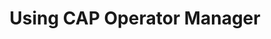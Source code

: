 ---
title: "Using CAP Operator Manager"
linkTitle: "Using CAP Operator Manager"
weight: 30
type: "docs"
tags: ["setup"]
description: >
  How to install CAP Operator using CAP Operator Manager in a Kyma/local cluster
---